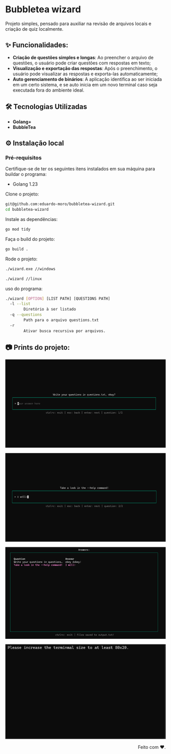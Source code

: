# Bubbletea wizard

Projeto simples, pensado para auxiliar na revisão de arquivos locais e criação de quiz localmente.

## ✨ Funcionalidades: 

- **Criação de questões simples e longas**: Ao preencher o arquivo de questões, o usuário pode criar questões com respostas em texto;
- **Visualização e exportação das respostas**: Após o preenchimento, o usuário pode visualizar as respostas e exporta-las automaticamente;
- **Auto gerenciamento de binários**: A aplicação identifica ao ser iniciada em um certo sistema, e se auto inicia em um novo terminal caso seja executada fora do ambiente ideal.

## 🛠 Tecnologias Utilizadas

- **Golang+**
- **BubbleTea** 

## ⚙️ Instalação local
### Pré-requisitos
Certifique-se de ter os seguintes itens instalados em sua máquina para buildar o programa:

- Golang 1.23

Clone o projeto: 
```bash
git@github.com:eduardo-moro/bubbletea-wizard.git
cd bubbletea-wizard
```

Instale as dependências: 
```bash
go mod tidy
```

Faça o build do projeto:
```bash
go build .
```

Rode o projeto:
```bash
./wizard.exe //windows
```

```bash
./wizard //linux
```

uso do programa:
```bash
./wizard [OPTION] [LIST PATH] [QUESTIONS PATH]
  -l --list
        Diretório à ser listado
  -q --questions
        Path para o arquivo questions.txt
  -r    
        Ativar busca recursiva por arquivos.
```

## 📷 Prints do projeto:

![primeira questão, tela de terminal com uma entrada no texto no centro, e uma questão no topo indicando para o usuário que deve escrever suas questões no arquivo questions.txt, com uma listagem de comandos abaixo](images/first_question.png)

![segunda questão, tela de terminal com uma entrada no texto no centro, e uma questão no topo indicando para o usuário que deve testar o comando com --help, com uma listagem de comandos abaixo](images/second_question.png)

![tela de resultados, tabela com questões à esquerda e suas respostas à direita](images/answer_table.png)

![wrong terminal size](images/wrong_size.png)

<div align="right">
    <span>Feito com ❤️.</span>
</div>
